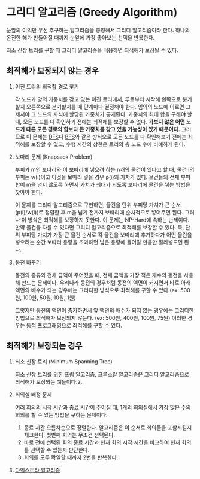 # 그리디 알고리즘 (Greedy Algorithm)

눈앞의 이익만 우선 추구하는 알고리즘을 총칭해서 그리디 알고리즘이라 한다. 하나의 온전한 해가 만들어질 때까지 눈앞에 가장 좋아보는 선택을 반복한다.

최소 신장 트리를 구할 때 그리디 알고리즘을 적용하면 최적해가 보장될 수 있다.



## 최적해가 보장되지 않는 경우

1. 이진 트리의 최적합 경로 찾기

   각 노드가 양의 가중치를 갖고 있는 이진 트리에서, 루트부터 시작해 왼쪽으로 분기할지 오른쪽으로 분기할지를 매 단계마다 결정해야 한다. 임의의 노드에 이르면 그제서야 그 노드의 자식에 할당된 가중치가 공개된다. 가중치의 최대 합을 구해야 할 때, 모든 노드를 다 확인하기 전에는 최적해를 보장할 수 없다. **가보지 않은 어떤 노드가 다른 모든 경로의 합보다 큰 가중치를 갖고 있을 가능성이 있기 때문이다.** 그러므로 이 문제는 [DFS](https://github.com/j096/cs-study/tree/master/Algorithm/Graph/DFS)나 [BFS](https://github.com/j096/cs-study/tree/master/Algorithm/Graph/BFS)와 같은 방식으로 모든 노드를 다 확인해보기 전에는 최적해를 보장할 수 없고, 수행 시간의 상한은 트리의 총 노드 수에 비례하게 된다.

2. 보따리 문제 (Knapsack Problem)

   부피가 m인 보따리와 이 보따리에 넣으려 하는 n개의 물건이 있다고 할 때, 물건 i의 부피는 w(i)이고 이것을 보따리 넣을 경우 p(i)의 가치가 있다. 물건들의 전체 부피 합이 m을 넘지 않도록 하면서 가치가 최대가 되도록 보따리에 물건을 넣는 방법을 찾아야 한다.

   이 문제를 그리디 알고리즘으로 구현하면, 물건을 단위 부피당 가치가 큰 순서(p(i)/w(i))로 정렬한 후 m을 넘기 전까지 보따리에 순차적으로 넣어주면 된다. 그러나 이 방식은 최적해를 보장하지 못한다. 이 문제는 NP-Hard에 속하는 난제이다. 만약 물건을 자를 수 있다면 그리디 알고리즘으로 최적해를 보장할 수 있다. 즉, 단위 부피당 가치가 가장 큰 물건 순서로 각 물건을 보따리에 추가하다가 어떤 물건을 넣으려는 순간 보따리 용량을 초과하면 남은 용량에 들어갈 만큼만 잘라넣으면 된다.

3. 동전 바꾸기

   동전의 종류와 전체 금액이 주어졌을 때, 전체 금액을 가장 적은 개수의 동전을 사용해 만드는 문제이다. 우리나라 동전의 경우처럼 동전의 액면이 커지면서 바로 아래 액면의 배수가 되는 경우에는 그리디한 방식으로 최적해를 구할 수 있다.(ex: 500원, 100원, 50원, 10원, 1원)

   그렇지만 동전의 액면이 증가하면서 앞 액면의 배수가 되지 않는 경우에는 그리디한 방법으로 최적해가 보장되지 않는다. (ex: 500원, 400원, 100원, 75원) 이러한 경우는 [동적 프로그래밍](https://github.com/j096/cs-study/tree/master/Algorithm/Dynamic_Programming)으로 최적해를 구할 수 있다.



## 최적해가 보장되는 경우

1. 최소 신장 트리 (Minimum Spanning Tree)

   [최소 신장 트리](https://github.com/j096/cs-study/tree/master/Algorithm/Graph/Minimum_Spanning_Tree)를 위한 프림 알고리즘, 크루스칼 알고리즘은 그리디 알고리즘으로 최적해가 보장되는 예들이다.2.

2. 회의실 배정 문제

   여러 회의의  시작 시간과 종료 시간이 주어질 때, 1개의 회의실에서 가장 많은 수의 회의를 할 수 있는 방법을 구하는 문제이다.

   1. 종료 시간 오름차순으로 정렬한다. 알고리즘은 이 순서로 회의들을 포함시킬지 체크한다. 첫번째 회의는 무조건 선택된다.
   2. 바로 전에 선택된 회의 종료 시간과 현재 회의 시작 시간을 비교하여 현재 회의를 선택할 수 있는지 판단한다.
   3. 회의를 모두 확일할 때까지 2번을 반복한다.

3. [다익스트라 알고리즘](https://github.com/j096/cs-study/tree/master/Algorithm/Graph/Shortest_Path#%EB%8B%A4%EC%9D%B5%EC%8A%A4%ED%8A%B8%EB%9D%BC-%EC%95%8C%EA%B3%A0%EB%A6%AC%EC%A6%98-dijkstra-algorithm)

   

   

   

   

